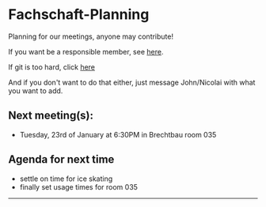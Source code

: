 # Fachschaft-Planning

Planning for our meetings, anyone may contribute!

If you want be a responsible member,  see [here](contributing.md).

If git is too hard, click [here](https://github.com/fs-linguistics/Fachschaft-Planning/issues/new/choose) 

And if you don't want to do that either, just message John/Nicolai with what you want to add. 

## Next meeting(s):

- Tuesday, 23rd of January at 6:30PM in Brechtbau room 035

## Agenda for next time
- settle on time for ice skating
- finally set usage times for room 035
---
